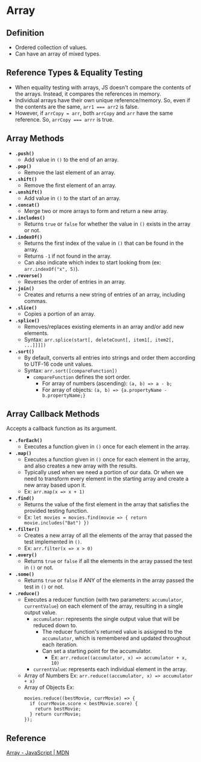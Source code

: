 # Array

## Definition
- Ordered collection of values.
- Can have an array of mixed types.

## Reference Types & Equality Testing
- When equality testing with arrays, JS doesn't compare the contents of the arrays. Instead, it compares the references in memory.
- Individual arrays have their own unique reference/memory. So, even if the contents are the same, `arr1 === arr2` is false.
- However, if `arrCopy = arr`, both `arrCopy` and `arr` have the same reference. So, `arrCopy === arrr` is true.

## Array Methods
- **`.push()`**
  - Add value in `()` to the end of an array.
- **`.pop()`**
  - Remove the last element of an array.
- **`.shift()`**
  - Remove the first element of an array.
- **`.unshift()`**
  - Add value in `()` to the start of an array.
- **`.concat()`**
  - Merge two or more arrays to form and return a new array.
- **`.includes()`**
  - Returns `true` or `false` for whether the value in `()` exists in the array or not.
- **`.indexOf()`**
  - Returns the first index of the value in `()` that can be found in the array.
  - Returns `-1` if not found in the array.
  - Can also indicate which index to start looking from (ex: `arr.indexOf("x", 5)`).
- **`.reverse()`**
  - Reverses the order of entries in an array.
- **`.join()`**
  - Creates and returns a new string of entries of an array, including commas.
- **`.slice()`**
  - Copies a portion of an array.
- **`.splice()`**
  - Removes/replaces existing elements in an array and/or add new elements.
  - Syntax: `arr.splice(start[, deleteCount[, item1[, item2[, ...]]]])`
- **`.sort()`**
  - By default, converts all entries into strings and order them according to UTF-16 code unit values.
  - Syntax: `arr.sort([compareFunction])`
    - `compareFunction` defines the sort order.
      - For array of numbers (ascending): `(a, b) => a - b;`
      - For array of objects: `(a, b) => {a.propertyName - b.propertyName;}`

## Array Callback Methods
Accepts a callback function as its argument.
- **`.forEach()`**
  - Executes a function given in `()` once for each element in the array.
- **`.map()`**
  - Executes a function given in `()` once for each element in the array, and also creates a new array with the results.
  - Typically used when we need a portion of our data. Or when we need to transform every element in the starting array and create a new array based upon it.
  - Ex: `arr.map(x => x + 1)`
- **`.find()`**
  - Returns the value of the first element in the array that satisfies the provided testing function.
  - Ex: `let movies = movies.find(movie => { return movie.includes("Bat") })`
- **`.filter()`**
  - Creates a new array of all the elements of the array that passed the test implemented in `()`.
  - Ex: `arr.filter(x => x > 0)`
- **`.every()`**
  - Returns `true` or `false` if all the elements in the array passed the test in `()` or not.
- **`.some()`**
  - Returns `true` or `false` if ANY of the elements in the array passed the test in `()` or not.
- **`.reduce()`**
  - Executes a reducer function (with two parameters: `accumulator`, `currentValue`) on each element of the array, resulting in a single output value.
    - `accumulator`: represents the single output value that will be reduced down to.
      - The reducer function's returned value is assigned to the `accumulator`, which is remembered and updated throughout each iteration.
      - Can set a starting point for the accumulator.
        - Ex: `arr.reduce((accumulator, x) => accumulator + x, 10)`
    - `currentValue`: represents each individual element in the array.
  - Array of Numbers Ex: `arr.reduce((accumulator, x) => accumulator + x)`
  - Array of Objects Ex:  
    ```
    movies.reduce((bestMovie, currMovie) => {
      if (currMovie.score < bestMovie.score) {
        return bestMovie;
      } return currMovie;
    });
    ```

## Reference
[Array - JavaScript | MDN](https://developer.mozilla.org/en-US/docs/Web/JavaScript/Reference/Global_Objects/Array)
